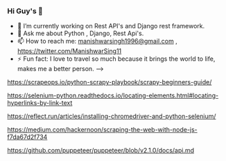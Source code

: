 ### Hi Guy's 👋

- 🔭 I’m currently working on Rest API's and Django rest framework.
- 💬 Ask me about Python , Django, Rest Api's.
- 📫 How to reach me: manishwarsingh1996@gmail.com , https://twitter.com/ManishwarSing11
- ⚡ Fun fact: I love to travel so much because it brings the world to life, makes me a better person.
-->


https://scrapeops.io/python-scrapy-playbook/scrapy-beginners-guide/

https://selenium-python.readthedocs.io/locating-elements.html#locating-hyperlinks-by-link-text

https://reflect.run/articles/installing-chromedriver-and-python-selenium/

https://medium.com/hackernoon/scraping-the-web-with-node-js-f7da67d2f734

https://github.com/puppeteer/puppeteer/blob/v2.1.0/docs/api.md
